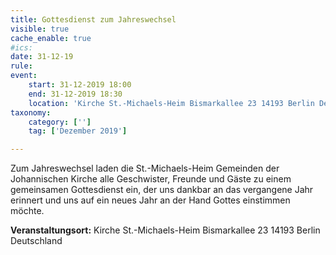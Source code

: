 ```yaml
---
title: Gottesdienst zum Jahreswechsel
visible: true
cache_enable: true
#ics: 
date: 31-12-19
rule: 
event:
	start: 31-12-2019 18:00
	end: 31-12-2019 18:30
	location: 'Kirche St.-Michaels-Heim Bismarkallee 23 14193 Berlin Deutschland'
taxonomy:
	category: ['']
	tag: ['Dezember 2019']

---
```

Zum Jahreswechsel laden die St.-Michaels-Heim Gemeinden der Johannischen Kirche alle Geschwister, Freunde und Gäste zu einem gemeinsamen Gottesdienst ein, der uns dankbar an das vergangene Jahr erinnert und uns auf ein neues Jahr an der Hand Gottes einstimmen möchte.


**Veranstaltungsort:** Kirche St.-Michaels-Heim
Bismarkallee 23
14193 Berlin
Deutschland

